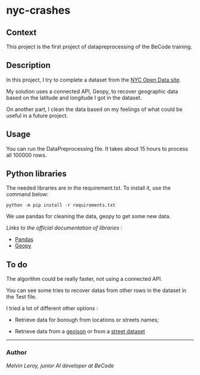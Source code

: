 # nyc-crashes

## Context

This project is the first project of datapreprocessing of the BeCode training.

## Description

In this project, I try to complete a dataset from the [NYC Open Data site](https://data.cityofnewyork.us/Public-Safety/Motor-Vehicle-Collisions-Crashes/h9gi-nx95).

My solution uses a connected API, Geopy, to recover geographic data based on the latitude and longitude I got in the dataset.

On another part, I clean the data based on my feelings of what could be useful in a future project.

## Usage

You can run the DataPreprocessing file. It takes about 15 hours to process all 100000 rows.

## Python libraries

The needed libraries are in the requirement.txt. To install it, use the command below:  

`python -m pip install -r requirements.txt`  

We use pandas for cleaning the data, geopy to get some new data.

*Links to the official documentation of libraries :*
- [Pandas](https://pandas.pydata.org/docs/reference/index.html#api)  
- [Geopy](https://geopy.readthedocs.io/en/stable/)

## To do

The algorithm could be really faster, not using a connected API.

You can see some tries to recover datas from other rows in the dataset in the Test file.

I tried a lot of different other options :

- Retrieve data for borough from locations or streets names;

- Retrieve data from a [geojson](https://data.cityofnewyork.us/City-Government/Borough-Boundaries/tqmj-j8zm) or from a [street dataset](https://streets.planning.nyc.gov/data)


-----
### Author

*Melvin Leroy, junior AI developer at BeCode*
